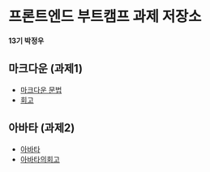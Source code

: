 # 프론트엔드 부트캠프 과제 저장소

**13기 박정우**

## 마크다운 (과제1)

- [마크다운 문법](./src/md/markdown.md)
- [회고](./src/md/retrospect.md)

## 아바타 (과제2)

- [아바타](./src/avatars/avatars.html)
- [아바타의회고](./src/avatars/avatars.md)
